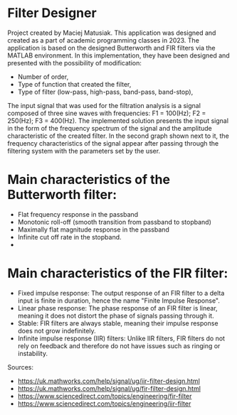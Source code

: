 # Filter Designer
Project created by Maciej Matusiak. This application was designed and created as a part of academic programming classes in 2023. The application is based on the  designed Butterworth and FIR filters via the MATLAB environment. In this implementation, they have been designed and presented with the possibility of modification:
- Number of order,
- Type of function that created the filter,
- Type of filter (low-pass, high-pass, band-pass, band-stop),

The input signal that was used for the filtration analysis is a signal composed of three sine waves with frequencies: F1 = 100(Hz);   F2 = 250(Hz);   F3 = 400(Hz). The implemented solution presents the input signal in the form of the frequency spectrum of the signal and the amplitude characteristic of the created filter. In the second graph shown next to it, the frequency characteristics of the signal appear after passing through the filtering system with the parameters set by the user.

# Main characteristics of the Butterworth filter:
- Flat frequency response in the passband
- Monotonic roll-off (smooth transition from passband to stopband)
- Maximally flat magnitude response in the passband
- Infinite cut off rate in the stopband.
- 
# Main characteristics of the FIR filter:
- Fixed impulse response: The output response of an FIR filter to a delta input is finite in duration, hence the name "Finite Impulse Response".
- Linear phase response: The phase response of an FIR filter is linear, meaning it does not distort the phase of signals passing through it.
- Stable: FIR filters are always stable, meaning their impulse response does not grow indefinitely.
- Infinite impulse response (IIR) filters: Unlike IIR filters, FIR filters do not rely on feedback and therefore do not have issues such as ringing or instability.

Sources:
- https://uk.mathworks.com/help/signal/ug/iir-filter-design.html
- https://uk.mathworks.com/help/signal/ug/fir-filter-design.html
- https://www.sciencedirect.com/topics/engineering/fir-filter
- https://www.sciencedirect.com/topics/engineering/iir-filter

